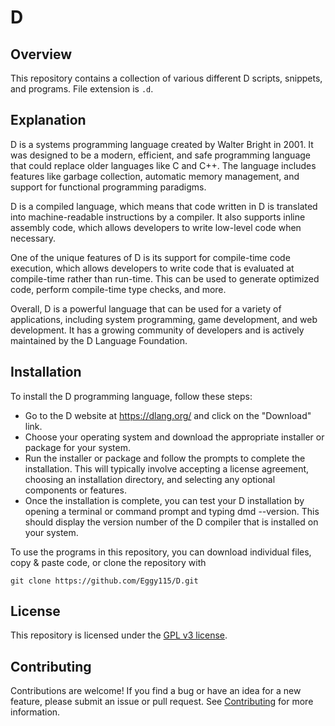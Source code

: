 # D

## Overview
This repository contains a collection of various different D scripts, snippets, and programs. File extension is `.d`.

## Explanation
D is a systems programming language created by Walter Bright in 2001. It was designed to be a modern, efficient, and safe programming language that could replace older languages like C and C++. The language includes features like garbage collection, automatic memory management, and support for functional programming paradigms.

D is a compiled language, which means that code written in D is translated into machine-readable instructions by a compiler. It also supports inline assembly code, which allows developers to write low-level code when necessary.

One of the unique features of D is its support for compile-time code execution, which allows developers to write code that is evaluated at compile-time rather than run-time. This can be used to generate optimized code, perform compile-time type checks, and more.

Overall, D is a powerful language that can be used for a variety of applications, including system programming, game development, and web development. It has a growing community of developers and is actively maintained by the D Language Foundation.

## Installation

To install the D programming language, follow these steps:

- Go to the D website at https://dlang.org/ and click on the "Download" link.
- Choose your operating system and download the appropriate installer or package for your system.
- Run the installer or package and follow the prompts to complete the installation. This will typically involve accepting a license agreement, choosing an installation directory, and selecting any optional components or features.
- Once the installation is complete, you can test your D installation by opening a terminal or command prompt and typing dmd --version. This should display the version number of the D compiler that is installed on your system.

To use the programs in this repository, you can download individual files, copy & paste code, or clone the repository with

```
git clone https://github.com/Eggy115/D.git
```

## License

This repository is licensed under the [GPL v3 license](LICENSE).

## Contributing

Contributions are welcome! If you find a bug or have an idea for a new feature, please submit an issue or pull request. See [Contributing](./CONTRIBUTING.md) for more information.
